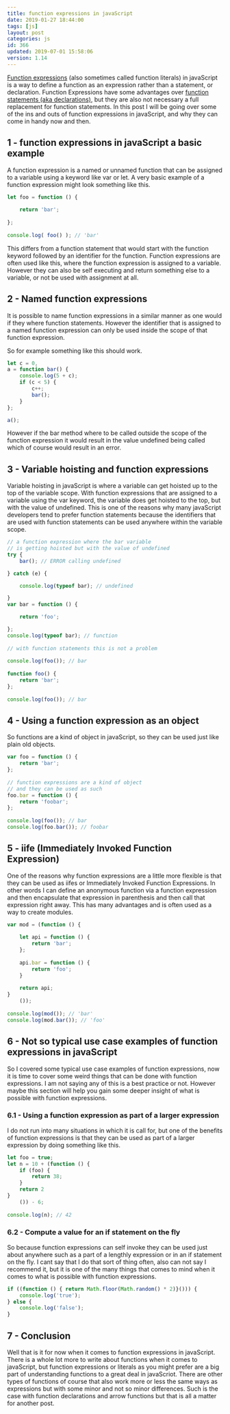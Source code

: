 ```yaml
---
title: function expressions in javaScript
date: 2019-01-27 18:44:00
tags: [js]
layout: post
categories: js
id: 366
updated: 2019-07-01 15:58:06
version: 1.14
---
```


[Function expressions](https://developer.mozilla.org/en-US/docs/web/JavaScript/Reference/Operators/function) (also sometimes called function literals) in javaScript is a way to define a function as an expression rather than a statement, or declaration. Function Expressions have some advantages over [function statements (aka declarations)](https://developer.mozilla.org/en-US/docs/Web/JavaScript/Reference/Statements/function), but they are also not necessary a full replacement for function statements. In this post I will be going over some of the ins and outs of function expressions in javaScript, and why they can come in handy now and then.

<!-- more -->


## 1 - function expressions in javaScript a basic example

A function expression is a named or unnamed function that can be assigned to a variable using a keyword like var or let. A very basic example of a function expression might look something like this.

```js
let foo = function () {
 
    return 'bar';
 
};
 
console.log( foo() ); // 'bar'

```

This differs from a function statement that would start with the function keyword followed by an identifier for the function. Function expressions are often used like this, where the function expression is assigned to a variable. However they can also be self executing and return something else to a variable, or not be used with assignment at all.

## 2 - Named function expressions

It is possible to name function expressions in a similar manner as one would if they where function statements. However the identifier that is assigned to a named function expression can only be used inside the scope of that function expression.

So for example something like this should work.
```js
let c = 0,
a = function bar() {
    console.log(5 + c);
    if (c < 5) {
        c++;
        bar();
    }
};

a();
```

However if the bar method where to be called outside the scope of the function expression it would result in the value undefined being called which of course would result in an error.

## 3 - Variable hoisting and function expressions

Variable hoisting in javaScript is where a variable can get hoisted up to the top of the variable scope. With function expressions that are assigned to a variable using the var keyword, the variable does get hoisted to the top, but with the value of undefined. This is one of the reasons why many javaScript developers tend to prefer function statements because the identifiers that are used with function statements can be used anywhere within the variable scope.

```js
// a function expression where the bar variable
// is getting hoisted but with the value of undefined
try {
    bar(); // ERROR calling undefined

} catch (e) {

    console.log(typeof bar); // undefined

}
var bar = function () {

    return 'foo';

};
console.log(typeof bar); // function
 
// with function statements this is not a problem
 
console.log(foo()); // bar
 
function foo() {
    return 'bar';
};
 
console.log(foo()); // bar
```

## 4 - Using a function expression as an object

So functions are a kind of object in javaScript, so they can be used just like plain old objects.

```js
var foo = function () {
    return 'bar';
};
 
// function expressions are a kind of object
// and they can be used as such
foo.bar = function () {
    return 'foobar';
};
 
console.log(foo()); // bar
console.log(foo.bar()); // foobar
```

## 5 - iife (Immediately Invoked Function Expression)

One of the reasons why function expressions are a little more flexible is that they can be used as iifes or Immediately Invoked Function Expressions. In other words I can define an anonymous function via a function expression and then encapsulate that expression in parenthesis and then call that expression right away. This has many advantages and is often used as a way to create modules.

```js
var mod = (function () {
 
    let api = function () {
        return 'bar';
    };
 
    api.bar = function () {
        return 'foo';
    }
 
    return api;
}
    ());
 
console.log(mod()); // 'bar'
console.log(mod.bar()); // 'foo'
```

## 6 - Not so typical use case examples of function expressions in javaScript

So I covered some typical use case examples of function expressions, now it is time to cover some weird things that can be done with function expressions. I am not saying any of this is a best practice or not. However maybe this section will help you gain some deeper insight of what is possible with function expressions.

### 6.1 - Using a function expression as part of a larger expression

I do not run into many situations in which it is call for, but one of the benefits of function expressions is that they can be used as part of a larger expression by doing something like this.

```js
let foo = true;
let n = 10 + (function () {
    if (foo) {
        return 38;
    }
    return 2
}
    ()) - 6;
 
console.log(n); // 42
```

### 6.2 - Compute a value for an if statement on the fly

So because function expressions can self invoke they can be used just about anywhere such as a part of a lengthly expression or in an if statement on the fly. I cant say that I do that sort of thing often, also can not say I recommend it, but it is one of the many things that comes to mind when it comes to what is possible with function expressions.

```js
if ((function () { return Math.floor(Math.random() * 2)}())) {
    console.log('true');
} else {
    console.log('false');
}
```

## 7 - Conclusion

Well that is it for now when it comes to function expressions in javaScript. There is a whole lot more to write about functions when it comes to javaScript, but function expressions or literals as you might prefer are a big part of understanding functions to a great deal in javaScriot. There are other types of functions of course that also work more or less the same ways as expressions but with some minor and not so minor differences. Such is the case with function declarations and arrow functions but that is all a matter for another post.